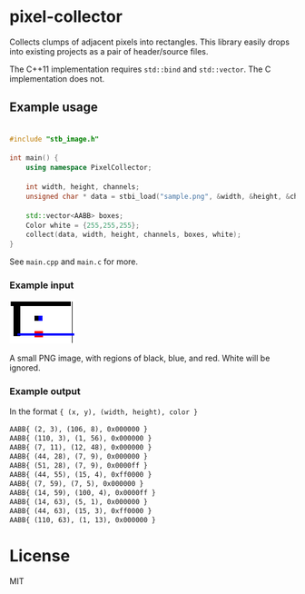 # pixel-collector
Collects clumps of adjacent pixels into rectangles. This library easily drops into existing projects as a pair of header/source files.

The C++11 implementation requires `std::bind` and `std::vector`. The C implementation does not.

## Example usage

```cpp

#include "stb_image.h"

int main() {
    using namespace PixelCollector;

    int width, height, channels;
    unsigned char * data = stbi_load("sample.png", &width, &height, &channels, 3);

    std::vector<AABB> boxes;
    Color white = {255,255,255};
    collect(data, width, height, channels, boxes, white);
}
```

See `main.cpp` and `main.c` for more.

### Example input

![](https://raw.githubusercontent.com/saucecode/pixel-collector/master/sample.png)

A small PNG image, with regions of black, blue, and red. White will be ignored.

### Example output

In the format `{ (x, y), (width, height), color }`

```
AABB{ (2, 3), (106, 8), 0x000000 }
AABB{ (110, 3), (1, 56), 0x000000 }
AABB{ (7, 11), (12, 48), 0x000000 }
AABB{ (44, 28), (7, 9), 0x000000 }
AABB{ (51, 28), (7, 9), 0x0000ff }
AABB{ (44, 55), (15, 4), 0xff0000 }
AABB{ (7, 59), (7, 5), 0x000000 }
AABB{ (14, 59), (100, 4), 0x0000ff }
AABB{ (14, 63), (5, 1), 0x000000 }
AABB{ (44, 63), (15, 3), 0xff0000 }
AABB{ (110, 63), (1, 13), 0x000000 }
```

# License

MIT